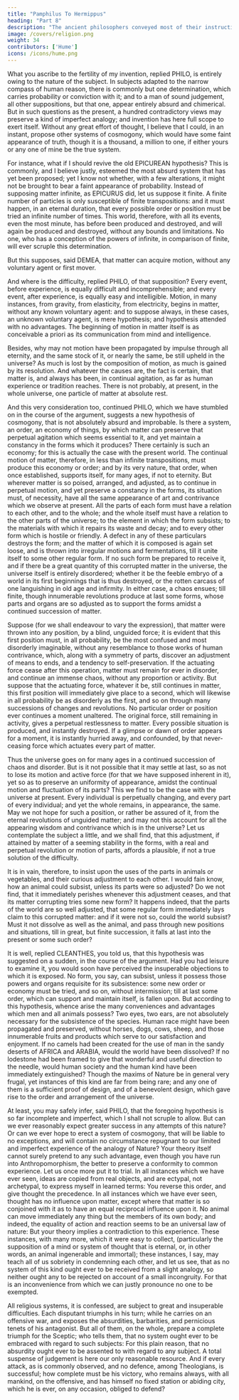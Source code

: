 ```yaml
---
title: "Pamphilus To Hermippus"
heading: "Part 8"
description: "The ancient philosophers conveyed most of their instruction in the form of dialogue. But dialogues have been little practised in later ages and have seldom succeeded when attempted"
image: /covers/religion.png
weight: 34
contributors: ['Hume']
icons: /icons/hume.png
--- 
```



What you ascribe to the fertility of my invention, replied PHILO, is entirely owing to the nature of the subject. In subjects adapted to the narrow compass of human reason, there is commonly but one determination, which carries probability or conviction with it; and to a man of sound judgement, all other suppositions, but that one, appear entirely absurd and chimerical. But in such questions as the present, a hundred contradictory views may preserve a kind of imperfect analogy; and invention has here full scope to exert itself. Without any great effort of thought, I believe that I could, in an instant, propose other systems of cosmogony, which would have some faint appearance of truth, though it is a thousand, a million to one, if either yours or any one of mine be the true system.

For instance, what if I should revive the old EPICUREAN hypothesis? This is commonly, and I believe justly, esteemed the most absurd system that has yet been proposed; yet I know not whether, with a few alterations, it might not be brought to bear a faint appearance of probability. Instead of supposing matter infinite, as EPICURUS did, let us suppose it finite. A finite number of particles is only susceptible of finite transpositions: and it must happen, in an eternal duration, that every possible order or position must be tried an infinite number of times. This world, therefore, with all its events, even the most minute, has before been produced and destroyed, and will again be produced and destroyed, without any bounds and limitations. No one, who has a conception of the powers of infinite, in comparison of finite, will ever scruple this determination.

But this supposes, said DEMEA, that matter can acquire motion, without any voluntary agent or first mover.

And where is the difficulty, replied PHILO, of that supposition? Every event, before experience, is equally difficult and incomprehensible; and every event, after experience, is equally easy and intelligible. Motion, in many instances, from gravity, from elasticity, from electricity, begins in matter, without any known voluntary agent: and to suppose always, in these cases, an unknown voluntary agent, is mere hypothesis; and hypothesis attended with no advantages. The beginning of motion in matter itself is as conceivable a priori as its communication from mind and intelligence.

Besides, why may not motion have been propagated by impulse through all eternity, and the same stock of it, or nearly the same, be still upheld in the universe? As much is lost by the composition of motion, as much is gained by its resolution. And whatever the causes are, the fact is certain, that matter is, and always has been, in continual agitation, as far as human experience or tradition reaches. There is not probably, at present, in the whole universe, one particle of matter at absolute rest.

And this very consideration too, continued PHILO, which we have stumbled on in the course of the argument, suggests a new hypothesis of cosmogony, that is not absolutely absurd and improbable. Is there a system, an order, an economy of things, by which matter can preserve that perpetual agitation which seems essential to it, and yet maintain a constancy in the forms which it produces? There certainly is such an economy; for this is actually the case with the present world. The continual motion of matter, therefore, in less than infinite transpositions, must produce this economy or order; and by its very nature, that order, when once established, supports itself, for many ages, if not to eternity. But wherever matter is so poised, arranged, and adjusted, as to continue in perpetual motion, and yet preserve a constancy in the forms, its situation must, of necessity, have all the same appearance of art and contrivance which we observe at present. All the parts of each form must have a relation to each other, and to the whole; and the whole itself must have a relation to the other parts of the universe; to the element in which the form subsists; to the materials with which it repairs its waste and decay; and to every other form which is hostile or friendly. A defect in any of these particulars destroys the form; and the matter of which it is composed is again set loose, and is thrown into irregular motions and fermentations, till it unite itself to some other regular form. If no such form be prepared to receive it, and if there be a great quantity of this corrupted matter in the universe, the universe itself is entirely disordered; whether it be the feeble embryo of a world in its first beginnings that is thus destroyed, or the rotten carcass of one languishing in old age and infirmity. In either case, a chaos ensues; till finite, though innumerable revolutions produce at last some forms, whose parts and organs are so adjusted as to support the forms amidst a continued succession of matter.

Suppose (for we shall endeavour to vary the expression), that matter were thrown into any position, by a blind, unguided force; it is evident that this first position must, in all probability, be the most confused and most disorderly imaginable, without any resemblance to those works of human contrivance, which, along with a symmetry of parts, discover an adjustment of means to ends, and a tendency to self-preservation. If the actuating force cease after this operation, matter must remain for ever in disorder, and continue an immense chaos, without any proportion or activity. But suppose that the actuating force, whatever it be, still continues in matter, this first position will immediately give place to a second, which will likewise in all probability be as disorderly as the first, and so on through many successions of changes and revolutions. No particular order or position ever continues a moment unaltered. The original force, still remaining in activity, gives a perpetual restlessness to matter. Every possible situation is produced, and instantly destroyed. If a glimpse or dawn of order appears for a moment, it is instantly hurried away, and confounded, by that never-ceasing force which actuates every part of matter.

Thus the universe goes on for many ages in a continued succession of chaos and disorder. But is it not possible that it may settle at last, so as not to lose its motion and active force (for that we have supposed inherent in it), yet so as to preserve an uniformity of appearance, amidst the continual motion and fluctuation of its parts? This we find to be the case with the universe at present. Every individual is perpetually changing, and every part of every individual; and yet the whole remains, in appearance, the same. May we not hope for such a position, or rather be assured of it, from the eternal revolutions of unguided matter; and may not this account for all the appearing wisdom and contrivance which is in the universe? Let us contemplate the subject a little, and we shall find, that this adjustment, if attained by matter of a seeming stability in the forms, with a real and perpetual revolution or motion of parts, affords a plausible, if not a true solution of the difficulty.

It is in vain, therefore, to insist upon the uses of the parts in animals or vegetables, and their curious adjustment to each other. I would fain know, how an animal could subsist, unless its parts were so adjusted? Do we not find, that it immediately perishes whenever this adjustment ceases, and that its matter corrupting tries some new form? It happens indeed, that the parts of the world are so well adjusted, that some regular form immediately lays claim to this corrupted matter: and if it were not so, could the world subsist? Must it not dissolve as well as the animal, and pass through new positions and situations, till in great, but finite succession, it falls at last into the present or some such order?

It is well, replied CLEANTHES, you told us, that this hypothesis was suggested on a sudden, in the course of the argument. Had you had leisure to examine it, you would soon have perceived the insuperable objections to which it is exposed. No form, you say, can subsist, unless it possess those powers and organs requisite for its subsistence: some new order or economy must be tried, and so on, without intermission; till at last some order, which can support and maintain itself, is fallen upon. But according to this hypothesis, whence arise the many conveniences and advantages which men and all animals possess? Two eyes, two ears, are not absolutely necessary for the subsistence of the species. Human race might have been propagated and preserved, without horses, dogs, cows, sheep, and those innumerable fruits and products which serve to our satisfaction and enjoyment. If no camels had been created for the use of man in the sandy deserts of AFRICA and ARABIA, would the world have been dissolved? If no lodestone had been framed to give that wonderful and useful direction to the needle, would human society and the human kind have been immediately extinguished? Though the maxims of Nature be in general very frugal, yet instances of this kind are far from being rare; and any one of them is a sufficient proof of design, and of a benevolent design, which gave rise to the order and arrangement of the universe.

At least, you may safely infer, said PHILO, that the foregoing hypothesis is so far incomplete and imperfect, which I shall not scruple to allow. But can we ever reasonably expect greater success in any attempts of this nature? Or can we ever hope to erect a system of cosmogony, that will be liable to no exceptions, and will contain no circumstance repugnant to our limited and imperfect experience of the analogy of Nature? Your theory itself cannot surely pretend to any such advantage, even though you have run into Anthropomorphism, the better to preserve a conformity to common experience. Let us once more put it to trial. In all instances which we have ever seen, ideas are copied from real objects, and are ectypal, not archetypal, to express myself in learned terms: You reverse this order, and give thought the precedence. In all instances which we have ever seen, thought has no influence upon matter, except where that matter is so conjoined with it as to have an equal reciprocal influence upon it. No animal can move immediately any thing but the members of its own body; and indeed, the equality of action and reaction seems to be an universal law of nature: But your theory implies a contradiction to this experience. These instances, with many more, which it were easy to collect, (particularly the supposition of a mind or system of thought that is eternal, or, in other words, an animal ingenerable and immortal); these instances, I say, may teach all of us sobriety in condemning each other, and let us see, that as no system of this kind ought ever to be received from a slight analogy, so neither ought any to be rejected on account of a small incongruity. For that is an inconvenience from which we can justly pronounce no one to be exempted.

All religious systems, it is confessed, are subject to great and insuperable difficulties. Each disputant triumphs in his turn; while he carries on an offensive war, and exposes the absurdities, barbarities, and pernicious tenets of his antagonist. But all of them, on the whole, prepare a complete triumph for the Sceptic; who tells them, that no system ought ever to be embraced with regard to such subjects: For this plain reason, that no absurdity ought ever to be assented to with regard to any subject. A total suspense of judgement is here our only reasonable resource. And if every attack, as is commonly observed, and no defence, among Theologians, is successful; how complete must be his victory, who remains always, with all mankind, on the offensive, and has himself no fixed station or abiding city, which he is ever, on any occasion, obliged to defend?







